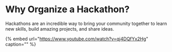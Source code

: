 # Why Organize a Hackathon?

Hackathons are an incredible way to bring your community together to learn new skills, build amazing projects, and share ideas.

{% embed url="https://www.youtube.com/watch?v=qj4DQfYx2Hg" caption="" %}

